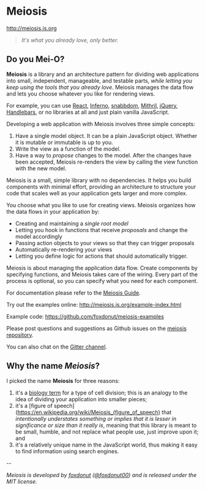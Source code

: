 # Meiosis

http://meiosis.js.org

> _It's what you already love, only better._

## Do you Mei-O?

**Meiosis** is a library and an architecture pattern for dividing web applications into small,
independent, manageable, and testable parts,
_while letting you keep using the tools that you already love._ Meiosis manages the data flow and
lets you choose whatever you like for rendering views.

For example, you can use [React](https://facebook.github.io/react/), [Inferno](https://github.com/trueadm/inferno),
[snabbdom](https://github.com/paldepind/snabbdom), [Mithril](http://mithril.js.org), [jQuery](http://jquery.com/),
[Handlebars](http://handlebarsjs.com), or no libraries at all and just plain vanilla JavaScript.

Developing a web application with Meiosis involves three simple concepts:

1. Have a single model object. It can be a plain JavaScript object. Whether it is mutable or immutable is up to you.
2. Write the view as a function of the model.
3. Have a way to _propose_ changes to the model. After the changes have been accepted, Meiosis re-renders the view by
calling the view function with the new model.

Meiosis is a small, simple library with no dependencies. It helps you build components with minimal effort, providing
an architecture to structure your code that scales well as your application gets larger and more complex.

You choose what you like to use for creating views. Meiosis organizes how the data flows in your application by:

- Creating and maintaining a _single root model_
- Letting you hook in functions that receive _proposals_ and change the model accordingly
- Passing action objects to your views so that they can trigger proposals
- Automatically re-rendering your views
- Letting you define logic for actions that should automatically trigger.

Meiosis is about managing the application data flow. Create components by specifying functions, and Meiosis takes care of the wiring. Every part of the process is optional, so you can specify what you need for each component.

For documentation please refer to the [Meiosis Guide](https://www.gitbook.com/book/foxdonut/meiosis-guide/).

Try out the examples online: http://meiosis.js.org/example-index.html

Example code: https://github.com/foxdonut/meiosis-examples

Please post questions and suggestions as Github issues on the [meiosis repository](https://github.com/foxdonut/meiosis).

You can also chat on the [Gitter channel](https://gitter.im/foxdonut/meiosis).

## Why the name _Meiosis_?

I picked the name **Meiosis** for three reasons:

1. it's a [biology term](http://en.wikipedia.org/wiki/Meiosis) for a type of cell division; this is
an analogy to the idea of dividing your application into smaller pieces;
2. it's a [figure of speech](https://en.wikipedia.org/wiki/Meiosis_(figure_of_speech) that
_intentionally understates something or implies that it is lesser in significance or size than it
really is_, meaning that this library is meant to be small, humble, and not replace what people use,
just improve upon it; and
3. it's a relatively unique name in the JavaScript world, thus making it easy to find information
using search engines.

--

_Meiosis is developed by [foxdonut](https://github.com/foxdonut)
([@foxdonut00](http://twitter.com/foxdonut00)) and is released under the MIT license._
